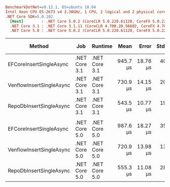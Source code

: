 ``` ini

BenchmarkDotNet=v0.12.1, OS=ubuntu 18.04
Intel Xeon CPU E5-2673 v4 2.30GHz, 1 CPU, 2 logical and 2 physical cores
.NET Core SDK=5.0.102
  [Host]        : .NET Core 5.0.2 (CoreCLR 5.0.220.61120, CoreFX 5.0.220.61120), X64 RyuJIT
  .NET Core 3.1 : .NET Core 3.1.11 (CoreCLR 4.700.20.56602, CoreFX 4.700.20.56604), X64 RyuJIT
  .NET Core 5.0 : .NET Core 5.0.2 (CoreCLR 5.0.220.61120, CoreFX 5.0.220.61120), X64 RyuJIT


```
|                   Method |           Job |       Runtime |     Mean |    Error |   StdDev | Ratio | RatioSD | Gen 0 | Gen 1 | Gen 2 | Allocated |
|------------------------- |-------------- |-------------- |---------:|---------:|---------:|------:|--------:|------:|------:|------:|----------:|
|  EFCoreInsertSingleAsync | .NET Core 3.1 | .NET Core 3.1 | 945.7 μs | 18.76 μs | 40.78 μs |  1.00 |    0.00 |     - |     - |     - |  27.68 KB |
| VenflowInsertSingleAsync | .NET Core 3.1 | .NET Core 3.1 | 730.9 μs | 14.15 μs | 20.74 μs |  0.78 |    0.05 |     - |     - |     - |   5.06 KB |
|  RepoDbInsertSingleAsync | .NET Core 3.1 | .NET Core 3.1 | 543.5 μs | 10.77 μs | 19.42 μs |  0.58 |    0.04 |     - |     - |     - |   4.32 KB |
|                          |               |               |          |          |          |       |         |       |       |       |           |
|  EFCoreInsertSingleAsync | .NET Core 5.0 | .NET Core 5.0 | 987.6 μs | 18.27 μs | 35.20 μs |  1.00 |    0.00 |     - |     - |     - |  18.22 KB |
| VenflowInsertSingleAsync | .NET Core 5.0 | .NET Core 5.0 | 720.9 μs | 13.98 μs | 13.07 μs |  0.72 |    0.02 |     - |     - |     - |   5.04 KB |
|  RepoDbInsertSingleAsync | .NET Core 5.0 | .NET Core 5.0 | 555.3 μs | 11.08 μs | 28.59 μs |  0.57 |    0.04 |     - |     - |     - |    4.3 KB |
